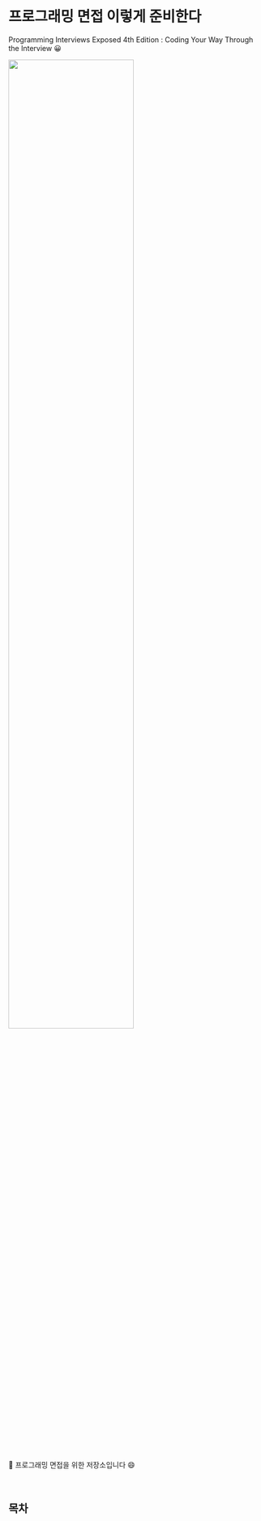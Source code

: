 # 프로그래밍 면접 이렇게 준비한다

Programming Interviews Exposed 4th Edition : Coding Your Way Through the Interview 😀 

<div>

   <img src="https://user-images.githubusercontent.com/47052106/100207426-e91cdb80-2f4a-11eb-9eb5-cf4ba7953f64.jpg" text-align="center" width="70%">
   
</div>

<br>

:book: 프로그래밍 면접을 위한 저장소입니다 :smile:

<br>

## 목차
